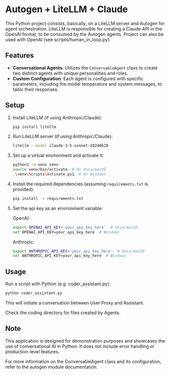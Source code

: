 # Autogen + LiteLLM + Claude

This Python project consists, basically, on a LiteLLM server and Autogen for agent orchestration. LiteLLM is responsible for creating a Claude API in the OpenAI format, to be consumed by the Autogen agents. Project can also be used with OpenAI (see scripts/human_in_loop.py).

## Features

- **Conversational Agents**: Utilizes the `ConversableAgent` class to create two distinct agents with unique personalities and roles.
- **Custom Configuration**: Each agent is configured with specific parameters, including the model temperature and system messages, to tailor their responses.

## Setup

1. Install LiteLLM (if using Anthropic/Claude):

   ```sh
   pip install litellm
   ```

2. Run LiteLLM server (if using Anthropic/Claude):

   ```sh
   litellm --model claude-3-5-sonnet-20240620
   ```

3. Set up a virtual environment and activate it:

   ```sh
   python3 -m venv venv
   source venv/bin/activate  # On Unix/macOS
   .\venv\Scripts\Activate.ps1  # On Windows
   ```

4. Install the required dependencies (assuming `requirements.txt` is provided):

   ```sh
   pip install -r requirements.txt
   ```

5. Set the api key as an environment variable:

   OpenAI:

   ```sh
   export OPENAI_API_KEY='your_api_key_here'  # Unix/macOS
   set OPENAI_API_KEY=your_api_key_here  # Windows
   ```

   Anthropic:

   ```sh
   export ANTHROPIC_API_KEY='your_api_key_here'  # Unix/macOS
   set ANTHROPIC_API_KEY=your_api_key_here  # Windows
   ```

## Usage

Run a script with Python (e.g. coder_assistant.py):

```sh
python coder_assistant.py
```

This will initiate a conversation between User Proxy and Assistant.

Check the coding directory for files created by Agents.

## Note

This application is designed for demonstration purposes and showcases the use of conversational AI in Python. It does not include error handling or production-level features.

For more information on the ConversableAgent class and its configuration, refer to the autogen module documentation.
